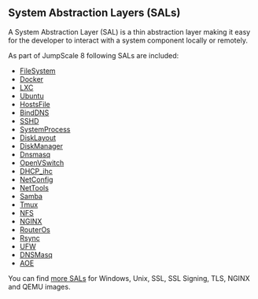 ## System Abstraction Layers (SALs)

A System Abstraction Layer (SAL) is a thin abstraction layer making it easy for the developer to interact with a system component locally or remotely.

As part of JumpScale 8 following SALs are included:

* [FileSystem](FS.md)
* [Docker](Docker.md)
* [LXC](Lxc.md)
* [Ubuntu](Ubuntu.md)
* [HostsFile](HostsFile.md)
* [BindDNS](BindDNS.md)
* [SSHD](SSHD.md)
* [SystemProcess](SystemProcess.md)
* [DiskLayout](Disklayout.md)
* [DiskManager](DiskManager.md)
* [Dnsmasq](Dnsmasq.md) 
* [OpenVSwitch](OpenVSwitch.md)
* [DHCP_ihc](Dhcp_ihc.md)
* [NetConfig](NetConfig.md)
* [NetTools](NetTools.md)
* [Samba](Samba.md)
* [Tmux](Tmux.md)
* [NFS](NFS.md)
* [NGINX](Nginx.md)
* [RouterOs](RouterOs.md)
* [Rsync](Rsync)
* [UFW](UFW.md)
* [DNSMasq](Dnsmasq.md)
* [AOE](AOE.md)

You can find [more SALs](https://github.com/Jumpscale/jumpscale_core8/tree/master/lib/JumpScale/sal) for Windows, Unix, SSL, SSL Signing, TLS, NGINX and QEMU images.